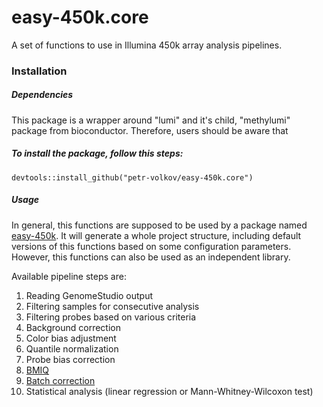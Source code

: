 # easy-450k.core #
A set of functions to use in Illumina 450k array analysis pipelines.


### Installation ###

##### Dependencies #####

This package is a wrapper around "lumi" and it's child, "methylumi" package from bioconductor.
Therefore, users should be aware that 

##### To install the package, follow this steps: #####

    devtools::install_github("petr-volkov/easy-450k.core")
    
##### Usage #####

In general, this functions are supposed to be used by a package named [easy-450k](https://github.com/petr-volkov/easy-450k).
It will generate a whole project structure, including default versions of this functions based on some configuration parameters.
However, this functions can also be used as an independent library.

Available pipeline steps are:

1. Reading GenomeStudio output
2. Filtering samples for consecutive analysis
3. Filtering probes based on various criteria
4. Background correction
5. Color bias adjustment
6. Quantile normalization
6. Probe bias correction
6. [BMIQ](http://www.ncbi.nlm.nih.gov/pubmed/23175756) 
7. [Batch correction](http://www.ncbi.nlm.nih.gov/pubmed/16632515)
8. Statistical analysis (linear regression or Mann-Whitney-Wilcoxon test)
